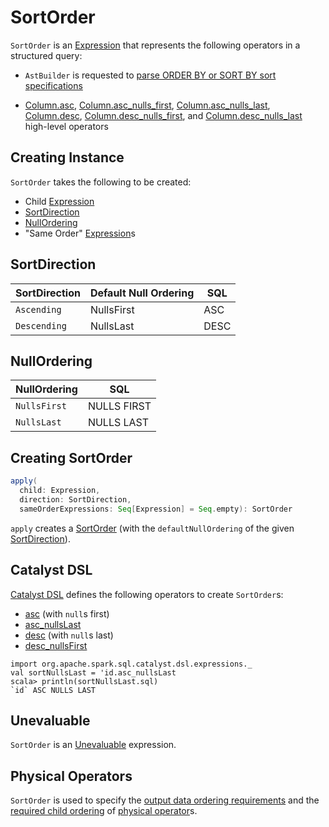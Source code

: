 # SortOrder

`SortOrder` is an [Expression](Expression.md) that represents the following operators in a structured query:

* `AstBuilder` is requested to [parse ORDER BY or SORT BY sort specifications](../sql/AstBuilder.md#visitSortItem)

* [Column.asc](../spark-sql-column-operators.md#asc), [Column.asc_nulls_first](../spark-sql-column-operators.md#asc_nulls_first), [Column.asc_nulls_last](../spark-sql-column-operators.md#asc_nulls_last), [Column.desc](../spark-sql-column-operators.md#desc), [Column.desc_nulls_first](../spark-sql-column-operators.md#desc_nulls_first), and [Column.desc_nulls_last](../spark-sql-column-operators.md#desc_nulls_last) high-level operators

## Creating Instance

`SortOrder` takes the following to be created:

* <span id="child"> Child [Expression](Expression.md)
* <span id="direction"> [SortDirection](#SortDirection)
* <span id="nullOrdering"> [NullOrdering](#NullOrdering)
* <span id="sameOrderExpressions"> "Same Order" [Expression](Expression.md)s

## <span id="SortDirection"><span id="Ascending"><span id="Descending"> SortDirection

SortDirection | Default Null Ordering | SQL
--------------|-----------------------|---------
 `Ascending`  | NullsFirst            | ASC
 `Descending` | NullsLast             | DESC

## <span id="NullOrdering"> NullOrdering

NullOrdering  | SQL
--------------|---------
 `NullsFirst` | NULLS FIRST
 `NullsLast`  | NULLS LAST

## <span id="apply"> Creating SortOrder

```scala
apply(
  child: Expression,
  direction: SortDirection,
  sameOrderExpressions: Seq[Expression] = Seq.empty): SortOrder
```

`apply` creates a [SortOrder](#creating-instance) (with the `defaultNullOrdering` of the given [SortDirection](#SortDirection)).

## Catalyst DSL

[Catalyst DSL](../catalyst-dsl/index.md) defines the following operators to create `SortOrder`s:

* [asc](../catalyst-dsl/index.md#asc) (with `null`s first)
* [asc_nullsLast](../catalyst-dsl/index.md#asc_nullsLast)
* [desc](../catalyst-dsl/index.md#desc) (with `null`s last)
* [desc_nullsFirst](../catalyst-dsl/index.md#desc_nullsFirst)

```text
import org.apache.spark.sql.catalyst.dsl.expressions._
val sortNullsLast = 'id.asc_nullsLast
scala> println(sortNullsLast.sql)
`id` ASC NULLS LAST
```

## <span id="Unevaluable"> Unevaluable

`SortOrder` is an [Unevaluable](Unevaluable.md) expression.

## Physical Operators

`SortOrder` is used to specify the [output data ordering requirements](../physical-operators/SparkPlan.md#outputOrdering) and the [required child ordering](../physical-operators/SparkPlan.md#requiredChildOrdering) of [physical operator](../physical-operators/SparkPlan.md)s.
